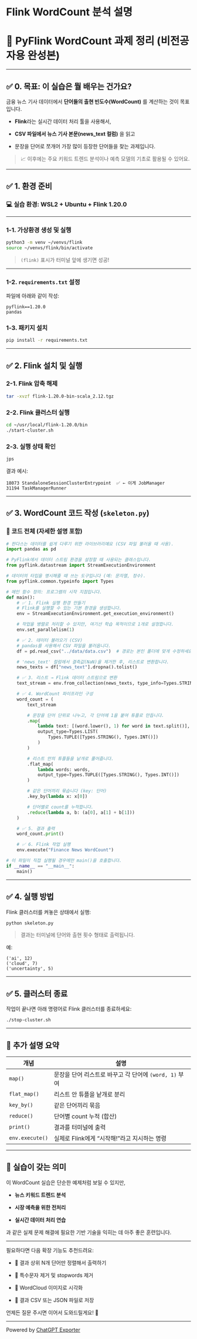 # Flink WordCount 분석 설명

🧠 PyFlink WordCount 과제 정리 (비전공자용 완성본)
======================================

* * *

✅ 0. 목표: 이 실습은 뭘 배우는 건가요?
-------------------------

금융 뉴스 기사 데이터에서 **단어들의 출현 빈도수(WordCount)** 를 계산하는 것이 목표입니다.

*   **Flink**라는 실시간 데이터 처리 툴을 사용해서,
    
*   **CSV 파일에서 뉴스 기사 본문(news\_text 컬럼)** 을 읽고
    
*   문장을 단어로 쪼개어 가장 많이 등장한 단어들을 찾는 과제입니다.
    

> 📈 이후에는 주요 키워드 트렌드 분석이나 예측 모델의 기초로 활용될 수 있어요.

* * *

✅ 1. 환경 준비
----------

### 💻 실습 환경: WSL2 + Ubuntu + Flink 1.20.0

* * *

### 1-1. 가상환경 생성 및 실행

```bash
python3 -m venv ~/venvs/flink
source ~/venvs/flink/bin/activate
```

> `(flink)` 표시가 터미널 앞에 생기면 성공!

* * *

### 1-2. `requirements.txt` 설정

파일에 아래와 같이 작성:

```
pyflink==1.20.0
pandas
```

### 1-3. 패키지 설치

```bash
pip install -r requirements.txt
```

* * *

✅ 2. Flink 설치 및 실행
------------------

### 2-1. Flink 압축 해제

```bash
tar -xvzf flink-1.20.0-bin-scala_2.12.tgz
```

### 2-2. Flink 클러스터 실행

```bash
cd ~/usr/local/flink-1.20.0/bin
./start-cluster.sh
```

### 2-3. 실행 상태 확인

```bash
jps
```

결과 예시:

```
18073 StandaloneSessionClusterEntrypoint  ✅ ← 이게 JobManager
31194 TaskManagerRunner
```

* * *

✅ 3. WordCount 코드 작성 (`skeleton.py`)
------------------------------------

### 📌 코드 전체 (자세한 설명 포함)

```python
# 판다스는 데이터를 쉽게 다루기 위한 라이브러리예요 (CSV 파일 불러올 때 사용).
import pandas as pd

# PyFlink에서 데이터 스트림 환경을 설정할 때 사용되는 클래스입니다.
from pyflink.datastream import StreamExecutionEnvironment

# 데이터의 타입을 명시해줄 때 쓰는 도구입니다 (예: 문자열, 정수).
from pyflink.common.typeinfo import Types

# 메인 함수 정의: 프로그램의 시작 지점입니다.
def main():
    # ✅ 1. Flink 실행 환경 만들기
    # Flink를 실행할 수 있는 기본 환경을 생성합니다.
    env = StreamExecutionEnvironment.get_execution_environment()

    # 작업을 병렬로 처리할 수 있지만, 여기선 학습 목적이므로 1개로 설정합니다.
    env.set_parallelism(1)

    # ✅ 2. 데이터 불러오기 (CSV)
    # pandas를 사용해서 CSV 파일을 불러옵니다.
    df = pd.read_csv("../data/data.csv")  # 경로는 본인 폴더에 맞게 수정하세요.

    # 'news_text' 컬럼에서 결측값(NaN)을 제거한 후, 리스트로 변환합니다.
    news_texts = df["news_text"].dropna().tolist()

    # ✅ 3. 리스트 → Flink 데이터 스트림으로 변환
    text_stream = env.from_collection(news_texts, type_info=Types.STRING())

    # ✅ 4. WordCount 파이프라인 구성
    word_count = (
        text_stream

        # 문장을 단어 단위로 나누고, 각 단어에 1을 붙여 튜플로 만듭니다.
        .map(
            lambda text: [(word.lower(), 1) for word in text.split()],
            output_type=Types.LIST(
                Types.TUPLE([Types.STRING(), Types.INT()])
            )
        )

        # 리스트 안의 튜플들을 낱개로 풀어줍니다.
        .flat_map(
            lambda words: words,
            output_type=Types.TUPLE([Types.STRING(), Types.INT()])
        )

        # 같은 단어끼리 묶습니다 (key: 단어)
        .key_by(lambda x: x[0])

        # 단어별로 count를 누적합니다.
        .reduce(lambda a, b: (a[0], a[1] + b[1]))
    )

    # ✅ 5. 결과 출력
    word_count.print()

    # ✅ 6. Flink 작업 실행
    env.execute("Finance News WordCount")

# 이 파일이 직접 실행될 경우에만 main()을 호출합니다.
if __name__ == "__main__":
    main()
```

* * *

✅ 4. 실행 방법
----------

Flink 클러스터를 켜놓은 상태에서 실행:

```bash
python skeleton.py
```

> 결과는 터미널에 단어와 출현 횟수 형태로 출력됩니다.

예:

```
('ai', 12)
('cloud', 7)
('uncertainty', 5)
```

* * *

✅ 5. 클러스터 종료
------------

작업이 끝나면 아래 명령어로 Flink 클러스터를 종료하세요:

```bash
./stop-cluster.sh
```

* * *

🧠 추가 설명 요약
-----------

| 개념 | 설명 |
| --- | --- |
| `map()` | 문장을 단어 리스트로 바꾸고 각 단어에 `(word, 1)` 부여 |
| `flat_map()` | 리스트 안 튜플을 낱개로 분리 |
| `key_by()` | 같은 단어끼리 묶음 |
| `reduce()` | 단어별 count 누적 (합산) |
| `print()` | 결과를 터미널에 출력 |
| `env.execute()` | 실제로 Flink에게 “시작해!”라고 지시하는 명령 |

* * *

🎯 실습이 갖는 의미
------------

이 WordCount 실습은 단순한 예제처럼 보일 수 있지만,

*   **뉴스 키워드 트렌드 분석**
    
*   **시장 예측을 위한 전처리**
    
*   **실시간 데이터 처리 연습**
    

과 같은 실제 문제 해결에 필요한 기반 기술을 익히는 데 아주 좋은 훈련입니다.

* * *

필요하다면 다음 확장 기능도 추천드려요:

*   🔹 결과 상위 N개 단어만 정렬해서 출력하기
    
*   🔹 특수문자 제거 및 stopwords 제거
    
*   🔹 WordCloud 이미지로 시각화
    
*   🔹 결과 CSV 또는 JSON 파일로 저장
    

언제든 질문 주시면 이어서 도와드릴게요! 🙌



---
Powered by [ChatGPT Exporter](https://www.chatgptexporter.com)